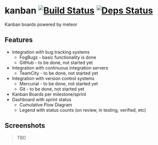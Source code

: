 # kanban [![Build Status][buildstatus]][buildstatusurl] [![Deps Status][depstatus]][depstatusurl]

Kanban boards powered by meteor

[buildstatus]: https://drone.io/github.com/sergeyt/kanban/status.png
[buildstatusurl]: https://drone.io/github.com/sergeyt/kanban/latest
[depstatus]: https://david-dm.org/sergeyt/kanban.png
[depstatusurl]: https://david-dm.org/sergeyt/kanban

## Features

* Integration with bug tracking systems
	* FogBugz - basic functionality is done
	* GitHub - to be done, not started yet
* Integration with continuous integration servers
	* TeamCity - to be done, not started yet
* Integration with version control systems
	* Mercurial - to be done, not started yet
	* Git - to be done, not started yet
* Kanban Boards per milestone/sprint
* Dashboard with sprint status
	* Cumulative Flow Diagram
	* Legend with status counts (on review, in testing, verified, etc)

## Screenshots

> TBD
